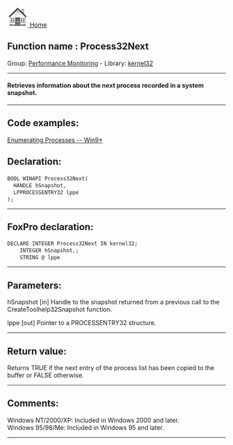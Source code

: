 [<img src="../../images/home.png"> Home ](https://github.com/VFPX/Win32API)  

## Function name : Process32Next
Group: [Performance Monitoring](../../functions_group.md#Performance_Monitoring)  -  Library: [kernel32](../../libraries.md#kernel32)  
***  


#### Retrieves information about the next process recorded in a system snapshot.
***  


## Code examples:
[Enumerating Processes -- Win9*](../../samples/sample_164.md)  

## Declaration:
```foxpro  
BOOL WINAPI Process32Next(
  HANDLE hSnapshot,
  LPPROCESSENTRY32 lppe
);  
```  
***  


## FoxPro declaration:
```foxpro  
DECLARE INTEGER Process32Next IN kernel32;
	INTEGER hSnapshot,;
	STRING @ lppe  
```  
***  


## Parameters:
hSnapshot 
[in] Handle to the snapshot returned from a previous call to the CreateToolhelp32Snapshot function. 

lppe 
[out] Pointer to a PROCESSENTRY32 structure.  
***  


## Return value:
Returns TRUE if the next entry of the process list has been copied to the buffer or FALSE otherwise.  
***  


## Comments:
Windows NT/2000/XP: Included in Windows 2000 and later.  
Windows 95/98/Me: Included in Windows 95 and later.  
  
***  

